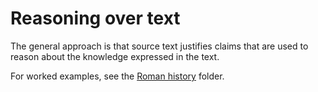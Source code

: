 # Reasoning over text

The general approach is that source text justifies claims that are used to reason about the knowledge expressed in the text. 

For worked examples, see the [Roman history](roman/README.md) folder.

